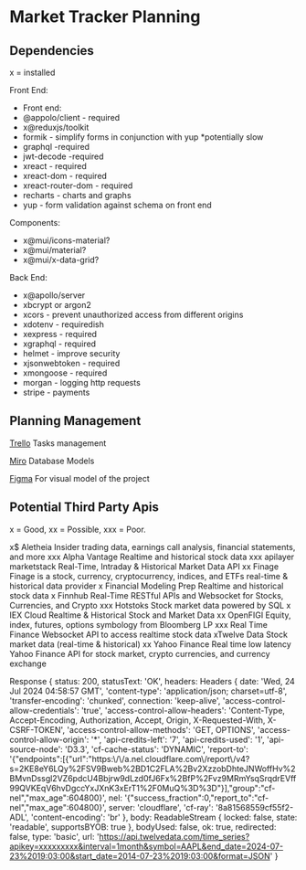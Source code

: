 # Market Tracker Planning

## Dependencies

x = installed

Front End:

-   Front end:
-   @appolo/client - required
-   x@reduxjs/toolkit
-   formik - simplify forms in conjunction with yup \*potentially slow
-   graphql -required
-   jwt-decode -required
-   xreact - required
-   xreact-dom - required
-   xreact-router-dom - required
-   recharts - charts and graphs
-   yup - form validation against schema on front end

Components:

-   x@mui/icons-material?
-   x@mui/material?
-   x@mui/x-data-grid?

Back End:

-   x@apollo/server
-   xbcrypt or argon2
-   xcors - prevent unauthorized access from different origins
-   xdotenv - requiredish
-   xexpress - required
-   xgraphql - required
-   helmet - improve security
-   xjsonwebtoken - required
-   xmongoose - required
-   morgan - logging http requests
-   stripe - payments

## Planning Management

[Trello](https://trello.com/b/8SAtNZFj/market-tracker) Tasks management

[Miro](https://miro.com/welcome/akxoTm1hZmQ1SlhCNks2REw5TGRPcnJENzFMUE14OTlzenpOb2tFekZwcExtZHB6ODNwS2tOMlRKZGs3ZHZoSXwzNDU4NzY0NTk0ODY3OTIwMDk4fDQ=?share_link_id=471248188978) Database Models

[Figma]() For visual model of the project

## Potential Third Party Apis

x = Good, xx = Possible, xxx = Poor.

x$ Aletheia Insider trading data, earnings call analysis, financial statements, and more
xxx Alpha Vantage Realtime and historical stock data
xxx apilayer marketstack Real-Time, Intraday & Historical Market Data API
xx Finage Finage is a stock, currency, cryptocurrency, indices, and ETFs real-time & historical data provider
x Financial Modeling Prep Realtime and historical stock data
x Finnhub Real-Time RESTful APIs and Websocket for Stocks, Currencies, and Crypto
xxx Hotstoks Stock market data powered by SQL
x IEX Cloud Realtime & Historical Stock and Market Data
xx OpenFIGI Equity, index, futures, options symbology from Bloomberg LP
xxx Real Time Finance Websocket API to access realtime stock data
xTwelve Data Stock market data (real-time & historical)
xx Yahoo Finance Real time low latency Yahoo Finance API for stock market, crypto currencies, and currency exchange

Response {
status: 200,
statusText: 'OK',
headers: Headers {
date: 'Wed, 24 Jul 2024 04:58:57 GMT',
'content-type': 'application/json; charset=utf-8',
'transfer-encoding': 'chunked',
connection: 'keep-alive',
'access-control-allow-credentials': 'true',
'access-control-allow-headers': 'Content-Type, Accept-Encoding, Authorization, Accept, Origin, X-Requested-With, X-CSRF-TOKEN',
'access-control-allow-methods': 'GET, OPTIONS',
'access-control-allow-origin': '\*',
'api-credits-left': '7',
'api-credits-used': '1',
'api-source-node': 'D3.3',
'cf-cache-status': 'DYNAMIC',
'report-to': '{"endpoints":[{"url":"https:\\/\\/a.nel.cloudflare.com\\/report\\/v4?s=2KE8eY6LQy%2FSV9Bweb%2BD1C2FLA%2Bv2XzzobDhteJNWoffHv%2BMvnDssgl2VZ6pdcU4Bbjrw9dLzd0fJ6Fx%2BfP%2Fvz9MRmYsqSrqdrEVff99QVKEqV6hvDgccYxJXnK3xErT1%2F0MuQ%3D%3D"}],"group":"cf-nel","max_age":604800}',
nel: '{"success_fraction":0,"report_to":"cf-nel","max_age":604800}',
server: 'cloudflare',
'cf-ray': '8a81568559cf55f2-ADL',
'content-encoding': 'br'
},
body: ReadableStream { locked: false, state: 'readable', supportsBYOB: true },
bodyUsed: false,
ok: true,
redirected: false,
type: 'basic',
url: 'https://api.twelvedata.com/time_series?apikey=xxxxxxxxx&interval=1month&symbol=AAPL&end_date=2024-07-23%2019:03:00&start_date=2014-07-23%2019:03:00&format=JSON'
}

